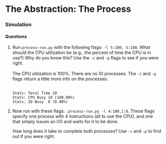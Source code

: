 # The Abstraction: The Process  

### Simulation  

#### Questions  
1. Run ```process-run.py``` with the following flags: ```-l 5:100, 5:100```. What should the CPU utilization be (e.g., the percent of time the CPU is in use?) Why do you know this? Use the ```-c``` and ```-p``` flags to see if you were right.  
   <br>
   The CPU utilization is 100%. There are no IO processes. The ```-c``` and ```-p``` flags return a little more info on the processes:  
   <br>
   ```
   Stats: Total Time 10
   Stats: CPU Busy 10 (100.00%)
   Stats: IO Busy  0 (0.00%)
   ```  

2. Now run with these flags: ```.process-run.py -l 4:100,1:0```. These flags
   specify one process with 4 instructions (all to use the CPU), and one that
   simply issues an I/O and waits for it to be done.  

   How long does it take to complete both processes? Use ```-c``` and ```-p```
   to find out if you were right.  





